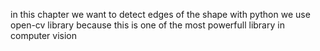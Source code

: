 in this chapter we want to detect edges of the shape with python
we use open-cv library because this is one of the most powerfull library in computer vision 
